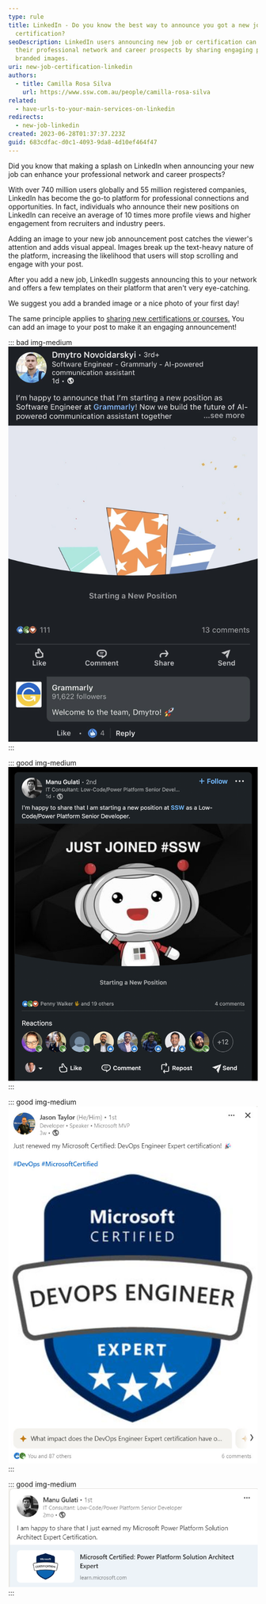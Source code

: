```yaml
---
type: rule
title: LinkedIn - Do you know the best way to announce you got a new job or
  certification?
seoDescription: LinkedIn users announcing new job or certification can boost
  their professional network and career prospects by sharing engaging posts with
  branded images.
uri: new-job-certification-linkedin
authors:
  - title: Camilla Rosa Silva
    url: https://www.ssw.com.au/people/camilla-rosa-silva
related:
  - have-urls-to-your-main-services-on-linkedin
redirects:
  - new-job-linkedin
created: 2023-06-28T01:37:37.223Z
guid: 683cdfac-d0c1-4093-9da8-4d10ef464f47
---
```

Did you know that making a splash on LinkedIn when announcing your new job can enhance your professional network and career prospects?

With over 740 million users globally and 55 million registered companies, LinkedIn has become the go-to platform for professional connections and opportunities. In fact, individuals who announce their new positions on LinkedIn can receive an average of 10 times more profile views and higher engagement from recruiters and industry peers.

<!--endintro-->

Adding an image to your new job announcement post catches the viewer's attention and adds visual appeal. Images break up the text-heavy nature of the platform, increasing the likelihood that users will stop scrolling and engage with your post.

After you add a new job, LinkedIn suggests announcing this to your network and offers a few templates on their platform that aren't very eye-catching.

We suggest you add a branded image or a nice photo of your first day!

The same principle applies to [sharing new certifications or courses.](https://www.linkedin.com/help/linkedin/answer/a704787/add-learning-certificates-of-completion-and-skills-to-your-linkedin-profile) You can add an image to your post to make it an engaging announcement!

::: bad img-medium
![Figure: Bad example - LinkedIn offers templates without any personality, which most users will just keep scrolling and not really stop to read as they are very common ](linkedin-new-job-template.png)
:::

::: good img-medium
![Figure: Good example - The branded image made a difference in the post and had a much higher engagement 🚀](linkedin-new-job-branded.png)
:::

::: good img-medium
![Figure: Good example - If you share a nice big image of the certification it will get a lot more attention and looks less generic than the LinkedIn suggested image!!](mscert.jpg)
:::

::: good img-medium
![Figure: Good example - A nice way to share your new Microsoft certification on LinkedIn](linkedin-cert-image.png)
:::
